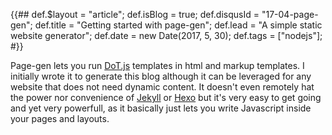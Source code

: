{{##
    def.$layout = "article";
    def.isBlog = true;
    def.disqusId = "17-04-page-gen";
    def.title = "Getting started with page-gen";
    def.lead = "A simple static website generator";
    def.date = new Date(2017, 5, 30);
    def.tags = ["nodejs"];
#}}

Page-gen lets you run [DoT.js](http://olado.github.io/doT/index.html) templates in html and markup templates. I initially wrote it to generate this blog although it can be leveraged for any website that does not need dynamic content. It doesn't even remotely hat the power nor convenience of [Jekyll](http://jekyllrb.com) or [Hexo](http://hexo.io) but it's very easy to get going and yet very powerfull, as it basically just lets you write Javascript inside your pages and layouts. 
